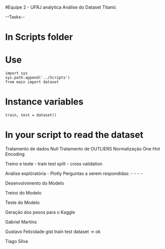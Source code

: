#Equipe 2 - UFRJ analytica 
Análise do Dataset Titanic

--Tasks--

# In Scripts folder 
# Use
    import sys
    sys.path.append('../Scripts')
    from main import dataset
# Instance variables
    train, test = dataset()
# In your script to read the dataset

Tratamento de dados Null
Tratamento de OUTLIERS
Normalização One Hot Encoding

Treino e teste
    - train test split
    - cross validation



Análise explóratória - Plotly
Perguntas a serem respondidas:
    -
    -
    -
    -

Desenvolvimento do Modelo

Treino do Modelo


Teste do Modelo


Geração dos pesos para o Kaggle



Gabriel Martins

Gustavo Felicidade
    gist train test dataset -> ok

Tiago Silva

